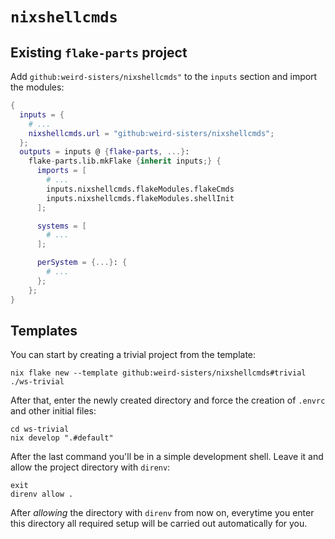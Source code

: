 # `nixshellcmds`

## Existing `flake-parts` project

Add `github:weird-sisters/nixshellcmds"` to the `inputs` section and import the modules:

```nix
{
  inputs = {
    # ...
    nixshellcmds.url = "github:weird-sisters/nixshellcmds";
  };
  outputs = inputs @ {flake-parts, ...}:
    flake-parts.lib.mkFlake {inherit inputs;} {
      imports = [
        # ...
        inputs.nixshellcmds.flakeModules.flakeCmds
        inputs.nixshellcmds.flakeModules.shellInit
      ];

      systems = [
        # ...
      ];

      perSystem = {...}: {
        # ...
      };
    };
}
```

## Templates

You can start by creating a trivial project from the template:

```shell
nix flake new --template github:weird-sisters/nixshellcmds#trivial ./ws-trivial
```

After that, enter the newly created directory and force the creation of `.envrc` and other initial files:

```shell
cd ws-trivial
nix develop ".#default"
```

After the last command you'll be in a simple development shell. Leave it and allow the project directory with `direnv`:

```shell
exit
direnv allow .
```

After *allowing* the directory with `direnv` from now on, everytime you enter this directory all required setup will be carried out automatically for you.
